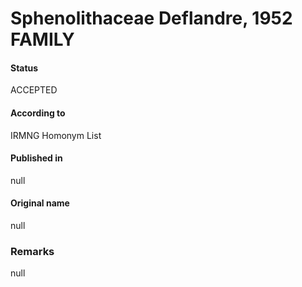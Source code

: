 Sphenolithaceae Deflandre, 1952 FAMILY
=======

#### Status
ACCEPTED

#### According to
IRMNG Homonym List

#### Published in
null

#### Original name
null

### Remarks
null